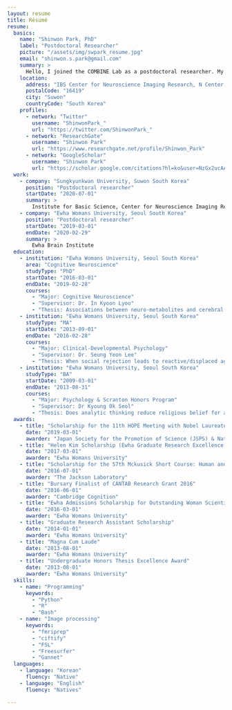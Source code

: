 ```yaml
---
layout: resume
title: Résumé
resume:
  basics:
    name: "Shinwon Park, PhD"
    label: "Postdoctoral Researcher"
    picture: "/assets/img/swpark_resume.jpg"
    email: "shinwon.s.park@gmail.com"
    summary: >
      Hello, I joined the COMBINE Lab as a postdoctoral researcher. My research interests are primarily driven to prevent dysfunctional behavior and promote health by implementing neuroscientific methods. By identifying neuroimaging-based biomarkers that occur early in the brain prior to symptom manifestation, I aim to distinguish those with heightened vulnerability to facilitate identification of at-risk individuals in need of early, effective, and targeted intervention. At the COMBINE Lab, I am investigating the effects of sensory development on higher order functions in terms of functional brain gradients in typical and atypical neurological development.
    location:
      address: "IBS Center for Neuroscience Imaging Research, N Center, Sungkyunkwan University, Seobu-ro 2066, Jangan-gu"
      postalCode: "16419"
      city: "Suwon"
      countryCode: "South Korea"
    profiles:
      - network: "Twitter"
        username: "ShinwonPark_"
        url: "https://twitter.com/ShinwonPark_"
      - network: "ResearchGate"
        username: "Shinwon Park"
        url: "https://www.researchgate.net/profile/Shinwon_Park"
      - network: "GoogleScholar"
        username: "Shinwon Park"
        url: "https://scholar.google.com/citations?hl=ko&user=NzGx2ucAAAAJ"
  work:
    - company: "Sungkyunkwan University, Suwon South Korea"
      position: "Postdoctoral researcher"
      startDate: "2020-07-01"
      summary: >
        Institute for Basic Science, Center for Neuroscience Imaging Research
    - company: "Ewha Womans University, Seoul South Korea"
      position: "Postdoctoral researcher"
      startDate: "2019-03-01"
      endDate: "2020-02-29"
      summary: >
        Ewha Brain Institute
  education:
    - institution: "Ewha Womans University, Seoul South Korea"
      area: "Cognitive Neuroscience"
      studyType: "PhD"
      startDate: "2016-03-01"
      endDate: "2019-02-28"
      courses:
        - "Major: Cognitive Neuroscience"
        - "Supervisor: Dr. In Kyoon Lyoo"
        - "Thesis: Associations between neuro-metabolites and cerebral blood flow in adults with subclinical insomnia: a multimodal neuroimaging study"
    - institution: "Ewha Womans University, Seoul South Korea"
      studyType: "MA"
      startDate: "2013-09-01"
      endDate: "2016-02-28"
      courses:
        - "Major: Clinical-Developmental Psychology"
        - "Supervisor: Dr. Seung Yeon Lee"
        - "Thesis: When social rejection leads to reactive/displaced aggression: The moderating effects of just world belief and unjust world belief"
    - institution: "Ewha Womans University, Seoul South Korea"
      studyType: "BA"
      startDate: "2009-03-01"
      endDate: "2013-08-31"
      courses:
        - "Major: Psychology & Scranton Honors Program"
        - "Supervisor: Dr Kyoung Ok Seol"
        - "Thesis: Does analytic thinking reduce religious belief for all?"
  awards:
    - title: "Scholarship for the 11th HOPE Meeting with Nobel Laureates"
      date: "2019-03-01"
      awarder: "Japan Society for the Promotion of Science (JSPS) & National Research Foundation of Korea (NRF)"
    - title: "Helen Kim Scholarship (Ewha Graduate Research Excellence Award)"
      date: "2017-03-01"
      awarder: "Ewha Womans University"
    - title: "Scholarship for the 57th Mckusick Short Course: Human and Mammalian Genetics and Genomics"
      date: "2016-07-01"
      awarder: "The Jackson Laboratory"
    - title: "Bursary Finalist of CANTAB Research Grant 2016"
      date: "2016-06-01"
      awarder: "Cambridge Cognition"
    - title: "Ewha Admissions Scholarship for Outstanding Woman Scientists"
      date: "2016-03-01"
      awarder: "Ewha Womans University"
    - title: "Graduate Research Assistant Scholarship"
      date: "2014-01-01"
      awarder: "Ewha Womans University"
    - title: "Magna Cum Laude"
      date: "2013-08-01"
      awarder: "Ewha Womans University"
    - title: "Undergraduate Honors Thesis Excellence Award"
      date: "2013-08-01"
      awarder: "Ewha Womans University"
  skills:
    - name: "Programming"
      keywords:
        - "Python"
        - "R"
        - "Bash"
    - name: "Image processing"
      keywords:
        - "fmriprep"
        - "ciftify"
        - "FSL"
        - "Freesurfer"
        - "Gannet"
  languages:
    - language: "Korean"
      fluency: "Native"
    - language: "English"
      fluency: "Natives"

---
```

